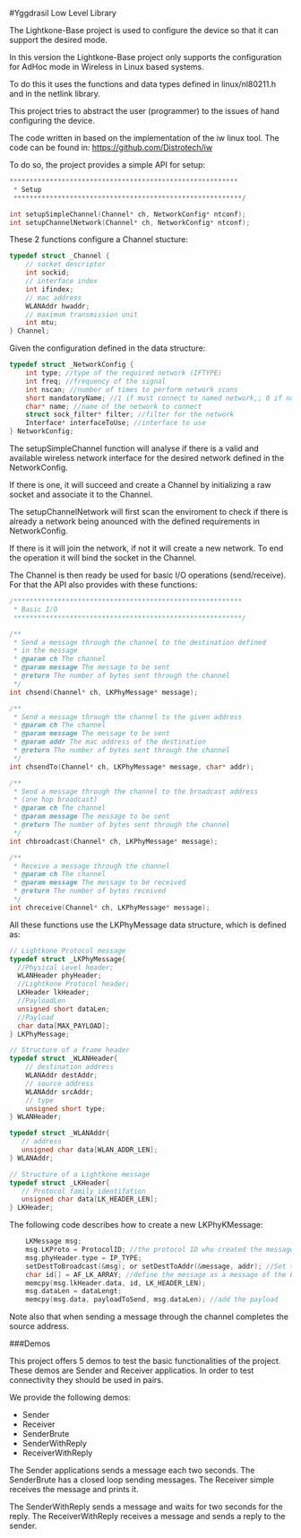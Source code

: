 #Yggdrasil Low Level Library

The Lightkone-Base project is used to configure the device so that it can support the desired mode.

In this version the Lightkone-Base project only supports the configuration for AdHoc mode in Wireless in Linux based systems.

To do this it uses the functions and data types defined in linux/nl80211.h and in the netlink library.

This project tries to abstract the user (programmer) to the issues of hand configuring the device.

The code written in based on the implementation of the iw linux tool. The code can be found in:
https://github.com/Distrotech/iw

To do so, the project provides a simple API for setup:
```c
*********************************************************
 * Setup
 *********************************************************/

int setupSimpleChannel(Channel* ch, NetworkConfig* ntconf);
int setupChannelNetwork(Channel* ch, NetworkConfig* ntconf);
```

These 2 functions configure a Channel stucture:
```c
typedef struct _Channel {
    // socket descriptor
    int sockid;
    // interface index
    int ifindex;
    // mac address
    WLANAddr hwaddr;
    // maximum transmission unit
    int mtu;
} Channel;
```
Given the configuration defined in the data structure:
```c
typedef struct _NetworkConfig {
	int type; //type of the required network (IFTYPE)
	int freq; //frequency of the signal
	int nscan; //number of times to perform network scans
	short mandatoryName; //1 if must connect to named network,; 0 if not
	char* name; //name of the network to connect
	struct sock_filter* filter; //filter for the network
	Interface* interfaceToUse; //interface to use
} NetworkConfig;
```
The setupSimpleChannel function will analyse if there is a valid and available wireless network interface for the desired network defined in the NetworkConfig.

If there is one, it will succeed and create a Channel by initializing a raw socket and associate it to the Channel.

The setupChannelNetwork will first scan the enviroment to check if there is already a network being anounced with the defined requirements in NetworkConfig.

If there is it will join the network, if not it will create a new network. To end the operation it will bind the socket in the Channel. 

The Channel is then ready be used for basic I/O operations (send/receive).
For that the API also provides with these functions:
```c
/*********************************************************
 * Basic I/O
 *********************************************************/

/**
 * Send a message through the channel to the destination defined
 * in the message
 * @param ch The channel
 * @param message The message to be sent
 * @return The number of bytes sent through the channel
 */
int chsend(Channel* ch, LKPhyMessage* message);

/**
 * Send a message through the channel to the given address
 * @param ch The channel
 * @param message The message to be sent
 * @param addr The mac address of the destination
 * @return The number of bytes sent through the channel
 */
int chsendTo(Channel* ch, LKPhyMessage* message, char* addr);

/**
 * Send a message through the channel to the broadcast address
 * (one hop broadcast)
 * @param ch The channel
 * @param message The message to be sent
 * @return The number of bytes sent through the channel
 */
int chbroadcast(Channel* ch, LKPhyMessage* message);

/**
 * Receive a message through the channel
 * @param ch The channel
 * @param message The message to be received
 * @return The number of bytes received
 */
int chreceive(Channel* ch, LKPhyMessage* message);
```

All these functions use the LKPhyMessage data structure, which is defined as:
```c
// Lightkone Protocol message
typedef struct _LKPhyMessage{
  //Physical Level header;
  WLANHeader phyHeader;
  //Lightkone Protocol header;
  LKHeader lkHeader;
  //PayloadLen
  unsigned short dataLen;
  //Payload
  char data[MAX_PAYLOAD];
} LKPhyMessage;

// Structure of a frame header
typedef struct _WLANHeader{
    // destination address
    WLANAddr destAddr;
    // source address
    WLANAddr srcAddr;
    // type
    unsigned short type;
} WLANHeader;

typedef struct _WLANAddr{
   // address
   unsigned char data[WLAN_ADDR_LEN];
} WLANAddr;

// Structure of a Lightkone message
typedef struct _LKHeader{
   // Protocol family identifation
   unsigned char data[LK_HEADER_LEN];
} LKHeader;
```

The following code describes how to create a new LKPhyKMessage:
```c
	LKMessage msg;
	msg.LKProto = ProtocolID; //the protocol ID who created the message
	msg.phyHeader.type = IP_TYPE; 
	setDestToBroadcast(&msg); or setDestToAddr(&message, addr); //Set the destination to broadcast or a specific mac address
	char id[] = AF_LK_ARRAY; //define the message as a message of the Lightkone protocol
	memcpy(msg.lkHeader.data, id, LK_HEADER_LEN); 
	msg.dataLen = dataLengt;
	memcpy(msg.data, payloadToSend, msg.dataLen); //add the payload

```
Note also that when sending a message through the channel completes the source address.

###Demos

This project offers 5 demos to test the basic functionalities of the project.
These demos are Sender and Receiver applicatios. In order to test connectivity they should be used in pairs.

We provide the following demos:
	
* Sender
* Receiver
* SenderBrute
* SenderWithReply
* ReceiverWithReply

The Sender applications sends a message each two seconds.
The SenderBrute has a closed loop sending messages.
The Receiver simple receives the message and prints it.

The SenderWithReply sends a message and waits for two seconds for the reply.
The ReceiverWithReply receives a message and sends a reply to the sender.


